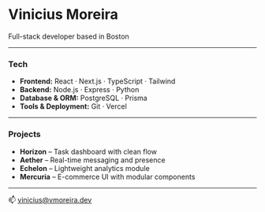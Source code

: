 # Vinicius Moreira  

Full-stack developer based in Boston  

---

### Tech  

- **Frontend:** React · Next.js · TypeScript · Tailwind  
- **Backend:** Node.js · Express · Python  
- **Database & ORM:** PostgreSQL · Prisma  
- **Tools & Deployment:** Git · Vercel  

---

### Projects  

- **Horizon** – Task dashboard with clean flow  
- **Aether** – Real-time messaging and presence  
- **Echelon** – Lightweight analytics module  
- **Mercuria** – E-commerce UI with modular components  

---

📫 [vinicius@vmoreira.dev](mailto:vinicius@vmoreira.dev)
